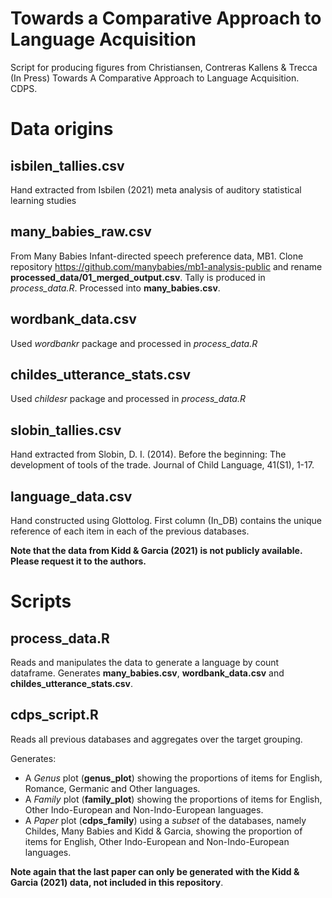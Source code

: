 # Towards a Comparative Approach to Language Acquisition
Script for producing figures from Christiansen, Contreras Kallens &amp; Trecca (In Press) Towards A Comparative Approach to Language Acquisition. CDPS.

# Data origins

## isbilen_tallies.csv

Hand extracted from Isbilen (2021) meta analysis of auditory statistical learning studies

## many_babies_raw.csv

From Many Babies Infant-directed speech preference data, MB1. Clone repository https://github.com/manybabies/mb1-analysis-public and rename **processed_data/01_merged_output.csv**. Tally is produced in *process_data.R*. Processed into **many_babies.csv**.

## wordbank_data.csv

Used *wordbankr* package and processed in *process_data.R*

## childes_utterance_stats.csv

Used *childesr* package and processed in *process_data.R*

## slobin_tallies.csv

Hand extracted from Slobin, D. I. (2014). Before the beginning: The development of tools of the trade. Journal of Child Language, 41(S1), 1-17.

## language_data.csv

Hand constructed using Glottolog. First column (In_DB) contains the unique reference of each item in each of the previous databases.

**Note that the data from Kidd & Garcia (2021) is not publicly available. Please request it to the authors.**

# Scripts

## process_data.R

Reads and manipulates the data to generate a language by count dataframe. Generates **many_babies.csv**, **wordbank_data.csv** and **childes_utterance_stats.csv**.

## cdps_script.R

Reads all previous databases and aggregates over the target grouping. 

Generates:
* A *Genus* plot (**genus_plot**) showing the proportions of items for English, Romance, Germanic and Other languages.
* A *Family* plot (**family_plot**) showing the proportions of items for English, Other Indo-European and Non-Indo-European languages.
* A *Paper* plot (**cdps_family**) using a *subset* of the databases, namely Childes, Many Babies and Kidd & Garcia, showing the proportion of items for English, Other Indo-European and Non-Indo-European languages.

**Note again that the last paper can only be generated with the Kidd & Garcia (2021) data, not included in this repository**.